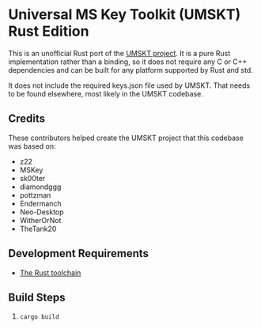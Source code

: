 # Universal MS Key Toolkit (UMSKT) Rust Edition

This is an unofficial Rust port of the [UMSKT project](https://github.com/UMSKT/UMSKT/). It is a pure Rust implementation rather than a binding, so it does not require any C or C++ dependencies and can be built for any platform supported by Rust and std.

It does not include the required keys.json file used by UMSKT. That needs to be found elsewhere, most likely in the UMSKT codebase.

## Credits
These contributors helped create the UMSKT project that this codebase was based on:
* z22
* MSKey
* sk00ter
* diamondggg
* pottzman
* Endermanch
* Neo-Desktop
* WitherOrNot
* TheTank20

## Development Requirements
* [The Rust toolchain](https://rustup.rs/)

## Build Steps
1. `cargo build`
